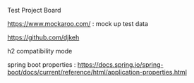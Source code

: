 Test Project Board

https://www.mockaroo.com/ : mock up test data 

https://github.com/djkeh

h2 compatibility mode

spring boot properties : https://docs.spring.io/spring-boot/docs/current/reference/html/application-properties.html
